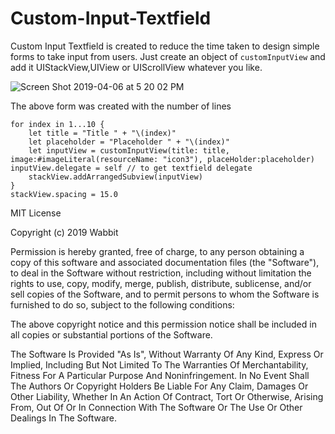 # Custom-Input-Textfield
Custom Input Textfield is created to reduce the time taken to design simple forms to take input from users. Just create an object of `customInputView` and add it UIStackView,UIView or UIScrollView whatever you like. 

![Screen Shot 2019-04-06 at 5 20 02 PM](https://user-images.githubusercontent.com/20557360/55669040-40f76200-5890-11e9-9924-231446e911b0.png)

The above form was created with the number of lines
    
    
    for index in 1...10 {
        let title = "Title " + "\(index)"
        let placeholder = "Placeholder " + "\(index)"
        let inputView = customInputView(title: title, image:#imageLiteral(resourceName: "icon3"), placeHolder:placeholder)             inputView.delegate = self // to get textfield delegate
        stackView.addArrangedSubview(inputView)
    }
    stackView.spacing = 15.0
    

MIT License

Copyright (c) 2019 Wabbit 

Permission is hereby granted, free of charge, to any person obtaining a copy
of this software and associated documentation files (the "Software"), to deal
in the Software without restriction, including without limitation the rights
to use, copy, modify, merge, publish, distribute, sublicense, and/or sell
copies of the Software, and to permit persons to whom the Software is
furnished to do so, subject to the following conditions:

The above copyright notice and this permission notice shall be included in all
copies or substantial portions of the Software.

The Software Is Provided "As Is", Without Warranty Of Any Kind, Express Or
Implied, Including But Not Limited To The Warranties Of Merchantability,
Fitness For A Particular Purpose And Noninfringement. In No Event Shall The
Authors Or Copyright Holders Be Liable For Any Claim, Damages Or Other
Liability, Whether In An Action Of Contract, Tort Or Otherwise, Arising From,
Out Of Or In Connection With The Software Or The Use Or Other Dealings In The Software.
    
    

